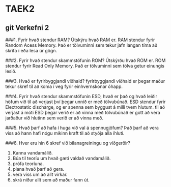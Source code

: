# TAEK2
## git Verkefni 2
###1. Fyrir hvað stendur RAM? Útskýru hvað RAM er.
RAM stendur fyrir Random Acess Memory.
Það er tölvuminni sem tekur jafn langan tíma að skrifa í eða lesa úr gögn.

###2. Fyrir hvað stendur skammstöfunin ROM? Útskýrðu hvað ROM er.
ROM stendur fyrir Read Only Memory.
Það er tölvuminni sem tölva getur einungis lesið.

###3. Hvað er fyrirbyggjandi viðhald?
fyrirbyggjandi viðhald er þegar maður tekur skref til að koma í veg fyrir einhvernskonar óhapp.

###4. Fyrir hvað stendur skammstöfunin ESD, hvað er það og hvað leiðir höfum við til að verjast því þegar unnið er með tölvubúnað.
ESD stendur fyrir Electrostatic discharge, og er spenna sem byggust á milli tvem hlutum.
til að verjast á móti ESD þegar verið er að vinna með tölvubúnað er gott að vera jarðaður við hlutinn sem verið er að vinna með.

###5. Hvað þarf að hafa í huga við val á spennugjöfum?
Það þarf að vera viss að hann hafi nógu mikinn kraft til að styðja alla íhluti.

###6. Hver eru hin 6 skref við bilanagreiningu og viðgerðir?
1. Kanna vandamálið.
2. Búa til teoríu um hvað gæti valdað vandamálið.
3. prófa teoríuna.
4. plana hvað þarf að gera.
5. vera viss um að allt virkar.
6. skrá niður allt sem að maður fann út.